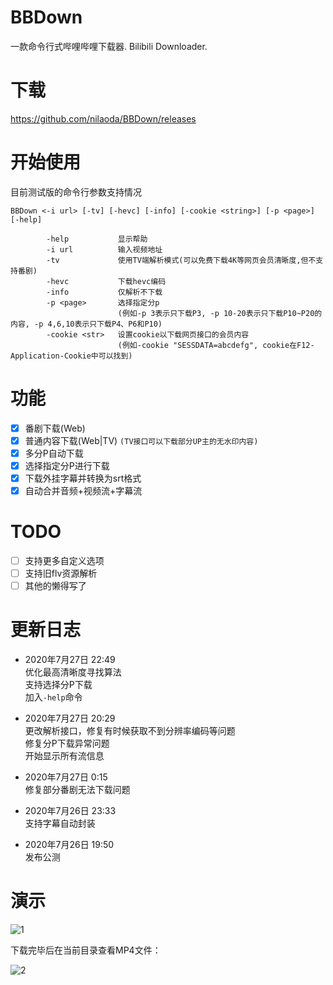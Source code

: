# BBDown
一款命令行式哔哩哔哩下载器. Bilibili Downloader.

# 下载
https://github.com/nilaoda/BBDown/releases

# 开始使用
目前测试版的命令行参数支持情况
```
BBDown <-i url> [-tv] [-hevc] [-info] [-cookie <string>] [-p <page>] [-help]

        -help           显示帮助
        -i url          输入视频地址
        -tv             使用TV端解析模式(可以免费下载4K等网页会员清晰度,但不支持番剧)
        -hevc           下载hevc编码
        -info           仅解析不下载
        -p <page>       选择指定分p
                        (例如-p 3表示只下载P3, -p 10-20表示只下载P10~P20的内容, -p 4,6,10表示只下载P4、P6和P10)
        -cookie <str>   设置cookie以下载网页接口的会员内容
                        (例如-cookie "SESSDATA=abcdefg", cookie在F12-Application-Cookie中可以找到)
```

# 功能
- [x] 番剧下载(Web)
- [x] 普通内容下载(Web|TV) `(TV接口可以下载部分UP主的无水印内容)`
- [x] 多分P自动下载
- [x] 选择指定分P进行下载
- [x] 下载外挂字幕并转换为srt格式
- [x] 自动合并音频+视频流+字幕流

# TODO
- [ ] 支持更多自定义选项
- [ ] 支持旧flv资源解析
- [ ] 其他的懒得写了

# 更新日志
* 2020年7月27日 22:49  
  优化最高清晰度寻找算法  
  支持选择分P下载  
  加入`-help`命令
  
* 2020年7月27日 20:29  
  更改解析接口，修复有时候获取不到分辨率编码等问题  
  修复分P下载异常问题  
  开始显示所有流信息
  
* 2020年7月27日 0:15  
  修复部分番剧无法下载问题
  
* 2020年7月26日 23:33  
  支持字幕自动封装
  
* 2020年7月26日 19:50  
  发布公测
  
# 演示
![1](https://user-images.githubusercontent.com/20772925/88478847-fe263580-cf7d-11ea-8ad3-b37ceb99fb92.gif)

下载完毕后在当前目录查看MP4文件：

![2](https://user-images.githubusercontent.com/20772925/88478901-5e1cdc00-cf7e-11ea-97c1-154b9226564e.png)
